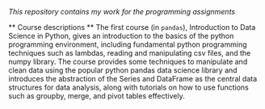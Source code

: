 _This repository contains my work for the programming assignments_

** Course descriptions **
The first course (in `pandas`), Introduction to Data Science in Python, gives an introduction to the basics of the python programming environment, 
including fundamental python programming techniques such as lambdas, reading and manipulating csv files, and the numpy library. 
The course provides some techniques to manipulate and clean data using the popular python pandas data science library and
introduces the abstraction of the Series and DataFrame as the central data structures for data analysis, 
along with tutorials on how to use functions such as groupby, merge, and pivot tables effectively.

